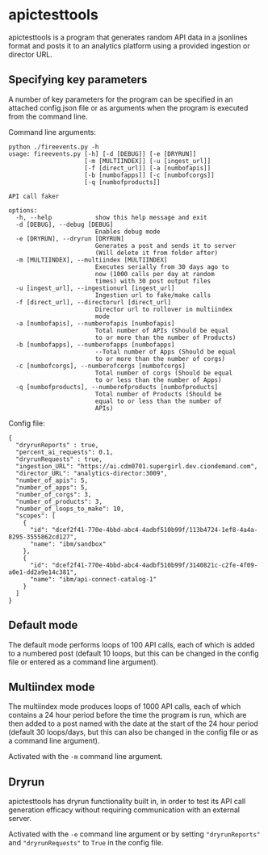 # apictesttools

apictesttools is a program that generates random API data in a jsonlines format and posts it to an analytics platform using a provided ingestion or director URL.

## Specifying key parameters

A number of key parameters for the program can be specified in an attached config.json file or as arguments when the program is executed from the command line.

Command line arguments:
```
python ./fireevents.py -h 
usage: fireevents.py [-h] [-d [DEBUG]] [-e [DRYRUN]]
                     [-m [MULTIINDEX]] [-u [ingest_url]]
                     [-f [direct_url]] [-a [numbofapis]]
                     [-b [numbofapps]] [-c [numbofcorgs]]
                     [-q [numbofproducts]]

API call faker

options:
  -h, --help            show this help message and exit
  -d [DEBUG], --debug [DEBUG]
                        Enables debug mode
  -e [DRYRUN], --dryrun [DRYRUN]
                        Generates a post and sends it to server  
                        (Will delete it from folder after)       
  -m [MULTIINDEX], --multiindex [MULTIINDEX]
                        Executes serially from 30 days ago to    
                        now (1000 calls per day at random        
                        times) with 30 post output files
  -u [ingest_url], --ingestionurl [ingest_url]
                        Ingestion url to fake/make calls
  -f [direct_url], --directorurl [direct_url]
                        Director url to rollover in multiindex   
                        mode
  -a [numbofapis], --numberofapis [numbofapis]
                        Total number of APIs (Should be equal    
                        to or more than the number of Products)  
  -b [numbofapps], --numberofapps [numbofapps]
                        --Total number of Apps (Should be equal  
                        to or more than the number of corgs)     
  -c [numbofcorgs], --numberofcorgs [numbofcorgs]
                        Total number of corgs (Should be equal   
                        to or less than the number of Apps)      
  -q [numbofproducts], --numberofproducts [numbofproducts]       
                        Total number of Products (Should be      
                        equal to or less than the number of      
                        APIs)
```

Config file:
```
{
  "dryrunReports" : true,
  "percent_ai_requests": 0.1,
  "dryrunRequests" : true,
  "ingestion_URL": "https://ai.cdm0701.supergirl.dev.ciondemand.com",
  "director_URL": "analytics-director:3009",
  "number_of_apis": 5,
  "number_of_apps": 5,
  "number_of_corgs": 3,
  "number_of_products": 3,
  "number_of_loops_to_make": 10,
  "scopes": [
    {
      "id": "dcef2f41-770e-4bbd-abc4-4adbf510b99f/113b4724-1ef8-4a4a-8295-3555862cd127",
      "name": "ibm/sandbox"
    },
    {
      "id": "dcef2f41-770e-4bbd-abc4-4adbf510b99f/3140821c-c2fe-4f09-a0e1-dd2a9e14c381",
      "name": "ibm/api-connect-catalog-1"
    }
  ]
}
```

## Default mode

The default mode performs loops of 100 API calls, each of which is added to a numbered post (default 10 loops, but this can be changed in the config file or entered as a command line argument).

## Multiindex mode

The multiindex mode produces loops of 1000 API calls, each of which contains a 24 hour period before the time the program is run, which are then added to a post named with the date at the start of the 24 hour period (default 30 loops/days, but this can also be changed in the config file or as a command line argument).

Activated with the ```-m``` command line argument.

## Dryrun

apictesttools has dryrun functionality built in, in order to test its API call generation efficacy without requiring communication with an external server.

Activated with the ```-e``` command line argument or by setting ```"dryrunReports"``` and ```"dryrunRequests"``` to ```True``` in the config file.
